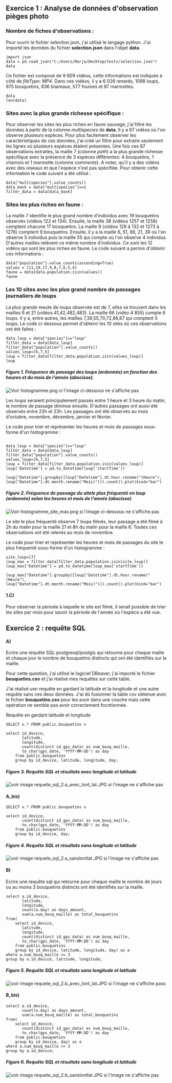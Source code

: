 
## Exercice 1 : Analyse de données d'observation pièges photo

### Nombre de fiches d'observations : 

Pour ouvrir le fichier selection.json, j'ai utilisé le langage python. J'ai importé les données du fichier **selection.json** dans l'objet **data**. 

```
import json
data = pd.read_json("C:/Users/Marjo/Desktop/tests/selection.json")
data
```

Ce fichier est composé de 9 609 vidéos, cette informations est indiquée à côté de *fileType: MP4*. Dans ces vidéos, il y a 6 026 renards, 1098 loups, 975 bouquetins, 836 blaireaux,  577 fouines et 97 marmottes. 

```
data 
len(data)
```


### Sites avec la plus grande richesse spécifique :

Pour observer les sites les plus riches en faune sauvage, j'ai filtré les données à partir de la colonne *multispecies* de **data**. Il y a 67 vidéos où l'on observe plusieurs espèces. Pour plus facilement observer les caractéristiques de ces données, j'ai créé un filtre pour extraire seulement les lignes où plusieurs espèces étaient présentes. Une fois ces 67 observations extraites, la maille 7 (colonne *path*) a la plus grande richesse spécifique avec la présence de 3 espèces différentes: 4 bouquetins, 1 chamois et 1 marmotte (colonne *comments*). A noter, qu'il y a des vidéos avec des oiseaux et que l'espèce n'est pas spécifiée. Pour obtenir cette information le code suivant a été utilisé : 
```
data["multispecies"].value_counts()
data_mask = data["multispecies"]==1
filter_data = data[data_mask]
```

### Sites les plus riches en faune :

 La maille 7 identifie le plus grand nombre d'individus avec 19 bouquetins observés (vidéos 122 et 134). Ensuite, la maille 38 (vidéos 1257 et 1258) comptent chacune 17 bouquetins. La maille 9 (vidéos 129 à 132 et 1273 à 1276) comptent 9 bouquetins. Ensuite, il y a la maille 6, 51, 66, 21, 39 où l'on observe 5 individus puis la maille 55 qui compte où l'on observe 4 individus. D'autres mailles relèvent ce même nombre d'individus. Ce sont les 12 vidéos qui sont les plus riches en faune. Le code suivant a permis d'obtenir ces informations : 

```
data["population"].value_counts(ascending=True)
values = [11,19,17,9,8,7,6,5,4]
faune = data[data.population.isin(values)]
faune
```

### Les 10 sites avec les plus grand nombre de passages journaliers de loups

La plus grande meute de loups observée est de 7, elles se trouvent dans les mailles 6 et 21 (vidéos 41,42,482,483). La maille 66 (vidéo 4 855) compte 6 loups. Il y a, entre autres, les mailles 7,39,55,70,72,86,87 qui comptent 5 loups. Le code ci-dessous permet d'obtenir les 10 sites où ces observations ont été faites : 

```
data_loup = data["species"]=="loup"
filter_data = data[data_loup]
filter_data["population"].value_counts()
values_loup=[6,7,5]
loup = filter_data[filter_data.population.isin(values_loup)]
loup
```

 
##### Figure 1. Fréquence de passage des loups (ordonnée) en fonction des heures et du mois de l'année (abscisse). 

![Voir histogramme.png ci l'image ci-dessous ne s'affiche pas](histogramme.png)

Les loups seraient principalement passés entre 1 heure et 3 heure du matin, le nombre de passage diminue ensuite. D'autres passages ont aussi été observés entre 22h et 23h. Les passages ont été observés au mois d'octobre, novembre, décembre, janvier et février. 

Le code pour trier et représenter les heures et mois de passages sous-forme d'un histogramme : 

```

data_loup = data["species"]=="loup"
filter_data = data[data_loup]
filter_data["population"].value_counts()
values_loup=[6,7,5]
loup = filter_data[filter_data.population.isin(values_loup)]
loup['Datetime'] = pd.to_datetime(loup['startTime'])

loup["Datetime"].groupby([loup["Datetime"].dt.hour.rename("(Heure"), loup["Datetime"].dt.month.rename("Mois)")]).count().plot(kind="bar")
```
##### Figure 2. Fréquence de passage du sitele plus fréquenté en loup (ordonnée) selon les heures et mois de l'année (abscisse) 
![Voir histogramme_site_max.png si l'image ci-dessous ne s'affiche pas](histogramme_site_max.png)


Le site le plus fréquenté observe 7 loups filmés, leur passage a été filmé à 2h du matin pour la maille 21 et 8h du matin pour la maille 6. Toutes ces observations ont été relevés au mois de novembre. 

Le code pour trier et représenter les heures et mois de passages du site le plus fréquenté sous-forme d'un histogramme : 

```
site_loup=[7]
loup_max = filter_data[filter_data.population.isin(site_loup)]
loup_max['Datetime'] = pd.to_datetime(loup_max['startTime'])

loup_max["Datetime"].groupby([loup["Datetime"].dt.hour.rename("(Heure"), loup["Datetime"].dt.month.rename("Mois)")]).count().plot(kind="bar")
```

#### 1.C) 
Pour observer la période à laquelle le site est filmé, il serait possible de trier les sites par mois pour savoir la période de l'année où l'espèce a été vue. 



## Exercice 2 : requête SQL

#### A)

Ecrire une requête SQL postgresql/postgis qui retourne pour chaque maille et chaque jour le nombre de bouquetins distincts qui ont été identifiés sur la maille.

Pour cette question, j'ai utilisé le logiciel DBeaver, j'ai importé le fichier **bouquetins.csv** et j'ai réalisé mes requêtes sur cette table. 

J'ai réalisé uen requête en gardant la latitude et la longitude et une autre requête sans ces deux données. J'ai dû fusionner la table csv obtenue avec le fichier **bouquetins.csv** pour les avoir dans une couche mais cette opération ne semble pas avoir correctement focntionnée. 

Requête en gardant latitude et longitude 

```
SELECT x.* FROM public.bouquetins x

select id_device,
	   latitude,
	   longitude,
	   count(distinct id_gps_data) as num_bouq_maille,
	   to_char(gps_date, 'YYYY-MM-DD') as day 
    from public.bouquetins
    group by id_device, latitude, longitude, day;
```

##### Figure 3. Requête SQL et résultats avec longitude et latitude 
![voir image requete_sql_2.a_avec_lont_lat.JPG si l'image ne s'affiche pas](requete_sql_2.a_avec_lont_lat.JPG)

#### A_bis)

```
SELECT x.* FROM public.bouquetins x

select id_device,
	   count(distinct id_gps_data) as num_bouq_maille,
	   to_char(gps_date, 'YYYY-MM-DD') as day 
    from public.bouquetins
    group by id_device, day;
```
##### Figure 4. Requête SQL et résultats sans longitude et latitude 
![voir image requete_sql_2.a_sanslontlat.JPG si l'image ne s'affiche pas](requête_2.a_sanslatlong.JPG)

#### B) 

Ecrire une requête sql qui retourne pour chaque maille le nombre de jours ou au moins 3 bouquetins distincts ont été identifiés sur la maille. 

```
select a.id_device,
	   latitude,
	   longitude,
       count(a.day) as days_amount, 
       sum(a.num_bouq_maille) as total_bouquetins
from(
    select id_device,
	   latitude,
	   longitude,
	   count(distinct id_gps_data) as num_bouq_maille,
	   to_char(gps_date, 'YYYY-MM-DD') as day 
    from public.bouquetins
    group by id_device, latitude, longitude, day) as a
where a.num_bouq_maille >= 3
group by a.id_device, latitude, longitude;

```
##### Figure 5. Requête SQL et résultats sans longitude et latitude 
![voir image requete_sql_2.b_avec_lont_lat.JPG si l'image ne s'affiche pass](requete_sql_2.b_avec_lont_lat.JPG)

#### B_bis)

```
select a.id_device,
       count(a.day) as days_amount, 
       sum(a.num_bouq_maille) as total_bouquetins
from(
    select id_device,
	   count(distinct id_gps_data) as num_bouq_maille,
	   to_char(gps_date, 'YYYY-MM-DD') as day 
    from public.bouquetins
    group by id_device, day) as a
where a.num_bouq_maille >= 3
group by a.id_device;
```

##### Figure 6. Requête SQL et résultats sans longitude et latitude 

![voir image requete_sql_2.b_sanslontlat.JPG si l'image ne s'affiche pas](requête_2.b_sanslatlong.JPG)


